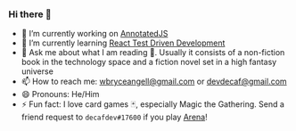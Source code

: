 ### Hi there 👋

- 🔭 I’m currently working on [AnnotatedJS](https://github.com/Fork-Git-It/AnnotatedJS)
- 🌱 I’m currently learning [React Test Driven Development](https://www.packtpub.com/product/mastering-react-test-driven-development-second-edition/9781803247120)
- 💬 Ask me about what I am reading 📖. Usually it consists of a non-fiction book in the technology space and a fiction novel set in a high fantasy universe
- 📫 How to reach me: wbryceangell@gmail.com or devdecaf@gmail.com
- 😄 Pronouns: He/Him
- ⚡ Fun fact: I love card games 🃏, especially Magic the Gathering. Send a friend request to `decafdev#17600` if you play [Arena](https://magic.wizards.com/en/mtgarena)!
